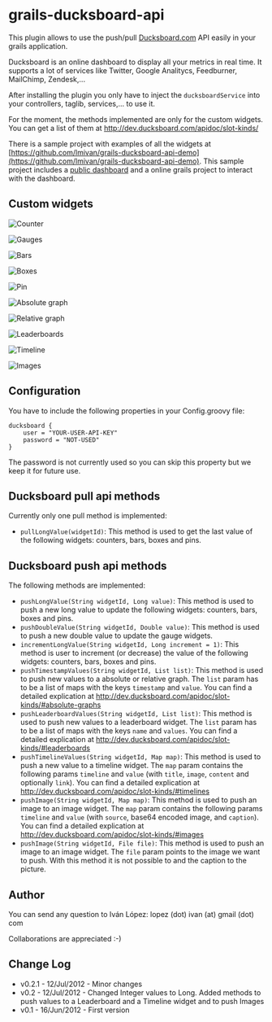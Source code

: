 grails-ducksboard-api
=====================

This plugin allows to use the push/pull [Ducksboard.com](http://www.ducksboard.com) API easily in your grails application.

Ducksboard is an online dashboard to display all your metrics in real time. It supports a lot of services like Twitter, Google Analitycs, Feedburner, MailChimp, Zendesk,...

After installing the plugin you only have to inject the `ducksboardService` into your controllers, taglib, services,... to use it.

For the moment, the methods implemented are only for the custom widgets. You can get a list of them at http://dev.ducksboard.com/apidoc/slot-kinds/

There is a sample project with examples of all the widgets at [https://github.com/lmivan/grails-ducksboard-api-demo](https://github.com/lmivan/grails-ducksboard-api-demo). This sample project includes a [public dashboard](https://public.ducksboard.com/UcD_CtknoMaEDbIJo8Eo/) and a online grails project to interact with the dashboard.

Custom widgets
--------------
![Counter](http://dev.ducksboard.com/apidoc/_images/counter.png)

![Gauges](http://dev.ducksboard.com/apidoc/_images/gauge2.png)

![Bars](http://dev.ducksboard.com/apidoc/_images/bars.png)

![Boxes](http://dev.ducksboard.com/apidoc/_images/boxes.png)

![Pin](http://dev.ducksboard.com/apidoc/_images/pins.png)

![Absolute graph](http://dev.ducksboard.com/apidoc/_images/absolute_graph3.png)

![Relative graph](http://dev.ducksboard.com/apidoc/_images/relative_graph3.png)

![Leaderboards](http://dev.ducksboard.com/apidoc/_images/leaderboard.png)

![Timeline](http://dev.ducksboard.com/apidoc/_images/timeline.png)

![Images](http://dev.ducksboard.com/apidoc/_images/image.png)

Configuration
-------------

You have to include the following properties in your Config.groovy file:

    ducksboard {
        user = "YOUR-USER-API-KEY"
        password = "NOT-USED"
    }

The password is not currently used so you can skip this property but we keep it for future use.


Ducksboard pull api methods
---------------------------

Currently only one pull method is implemented:
* `pullLongValue(widgetId)`: This method is used to get the last value of the following widgets: counters, bars, boxes and pins.


Ducksboard push api methods
---------------------------

The following methods are implemented:
* `pushLongValue(String widgetId, Long value)`: This method is used to push a new long value to update the following widgets: counters, bars, boxes and pins.
* `pushDoubleValue(String widgetId, Double value)`: This method is used to push a new double value to update the gauge widgets.
* `incrementLongValue(String widgetId, Long increment = 1)`: This method is user to increment (or decrease) the value of the following widgets: counters, bars, boxes and pins.
* `pushTimestampValues(String widgetId, List list)`: This method is used to push new values to a absolute or relative graph. The `list` param has to be a list of maps with the keys `timestamp` and `value`. You can find a detailed explication at http://dev.ducksboard.com/apidoc/slot-kinds/#absolute-graphs
* `pushLeaderboardValues(String widgetId, List list)`: This method is used to push new values to a leaderboard widget. The `list` param has to be a list of maps with the keys `name` and `values`. You can find a detailed explication at http://dev.ducksboard.com/apidoc/slot-kinds/#leaderboards
* `pushTimelineValues(String widgetId, Map map)`: This method is used to push a new value to a timeline widget. The `map` param contains the following params `timeline` and `value` (with `title`, `image`, `content` and optionally `link`). You can find a detailed explication at http://dev.ducksboard.com/apidoc/slot-kinds/#timelines
* `pushImage(String widgetId, Map map)`: This method is used to push an image to an image widget. The `map` param contains the following params `timeline` and `value` (with `source`, base64 encoded image, and `caption`). You can find a detailed explication at http://dev.ducksboard.com/apidoc/slot-kinds/#images
* `pushImage(String widgetId, File file)`: This method is used to push an image to an image widget. The `file` param points to the image we want to push. With this method it is not possible to and the caption to the picture.
  


Author
------

You can send any question to Iván López: lopez (dot) ivan (at) gmail (dot) com

Collaborations are appreciated :-)


Change Log
----------  

* v0.2.1 - 12/Jul/2012 - Minor changes
* v0.2 - 12/Jul/2012 - Changed Integer values to Long. Added methods to push values to a Leaderboard and a Timeline widget and to push Images 
* v0.1 - 16/Jun/2012 - First version